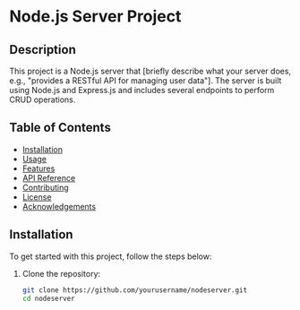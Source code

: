 # Node.js Server Project

## Description

This project is a Node.js server that [briefly describe what your server does, e.g., "provides a RESTful API for managing user data"]. The server is built using Node.js and Express.js and includes several endpoints to perform CRUD operations.

## Table of Contents

- [Installation](#installation)
- [Usage](#usage)
- [Features](#features)
- [API Reference](#api-reference)
- [Contributing](#contributing)
- [License](#license)
- [Acknowledgements](#acknowledgements)

## Installation

To get started with this project, follow the steps below:

1. Clone the repository:
   ```bash
   git clone https://github.com/yourusername/nodeserver.git
   cd nodeserver
